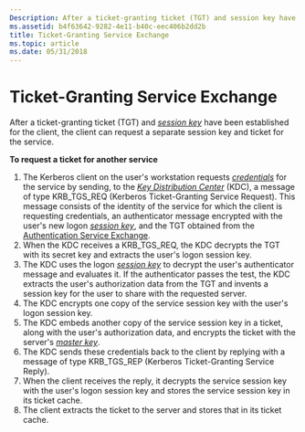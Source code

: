 ```yaml
---
Description: After a ticket-granting ticket (TGT) and session key have been established for the client, the client can request a separate session key and ticket for the service.
ms.assetid: b4f63642-9282-4e11-b40c-eec406b2dd2b
title: Ticket-Granting Service Exchange
ms.topic: article
ms.date: 05/31/2018
---
```


# Ticket-Granting Service Exchange

After a ticket-granting ticket (TGT) and [*session key*](../secgloss/s-gly.md) have been established for the client, the client can request a separate session key and ticket for the service.

**To request a ticket for another service**

1.  The Kerberos client on the user's workstation requests [*credentials*](../secgloss/c-gly.md) for the service by sending, to the [*Key Distribution Center*](../secgloss/k-gly.md) (KDC), a message of type KRB\_TGS\_REQ (Kerberos Ticket-Granting Service Request). This message consists of the identity of the service for which the client is requesting credentials, an authenticator message encrypted with the user's new logon [*session key*](../secgloss/s-gly.md), and the TGT obtained from the [Authentication Service Exchange](authentication-service-exchange.md).
2.  When the KDC receives a KRB\_TGS\_REQ, the KDC decrypts the TGT with its secret key and extracts the user's logon session key.
3.  The KDC uses the logon [*session key*](../secgloss/s-gly.md) to decrypt the user's authenticator message and evaluates it. If the authenticator passes the test, the KDC extracts the user's authorization data from the TGT and invents a session key for the user to share with the requested server.
4.  The KDC encrypts one copy of the service session key with the user's logon session key.
5.  The KDC embeds another copy of the service session key in a ticket, along with the user's authorization data, and encrypts the ticket with the server's [*master key*](../secgloss/m-gly.md).
6.  The KDC sends these credentials back to the client by replying with a message of type KRB\_TGS\_REP (Kerberos Ticket-Granting Service Reply).
7.  When the client receives the reply, it decrypts the service session key with the user's logon session key and stores the service session key in its ticket cache.
8.  The client extracts the ticket to the server and stores that in its ticket cache.

 

 
